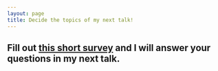 ```yaml
---
layout: page
title: Decide the topics of my next talk!
---
```

<div text-align="center">
<h2>Fill out <a href="https://docs.google.com/forms/d/e/1FAIpQLSeE2nqjWcRM7ErTMaLvEk6XKpC0qK6J4sB8Qa68yte7fSLLTA/viewform?usp=sf_link" >this short survey</a>  and I will answer your questions in my next talk.</h2>
</div>
